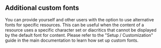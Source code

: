 ## Additional custom fonts

You can provide yourself and other users with the option to use alternative fonts for specific resources. This can be useful when the content of a resource uses a specific character set or diacritics that cannot be displayed by the default font for content. Please refer to the "Setup / Customization" guide in the main documentation to learn how set up custom fonts.
